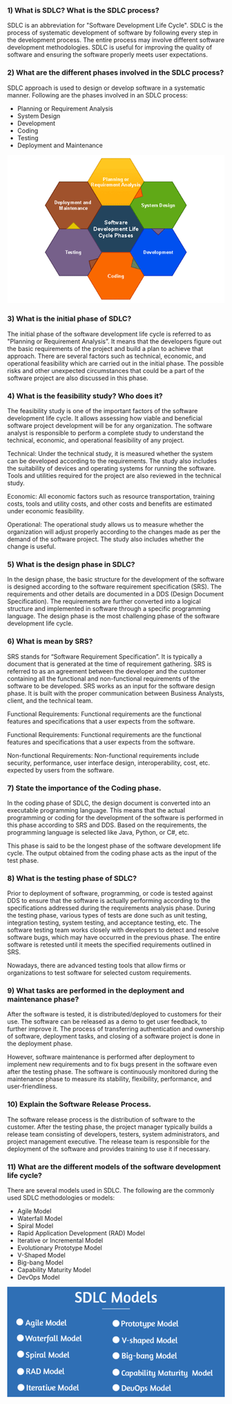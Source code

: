 ### 1) What is SDLC? What is the SDLC process?

SDLC is an abbreviation for "Software Development Life Cycle". SDLC is the process of systematic development of software by following every step in the development process. The entire process may involve different software development methodologies. SDLC is useful for improving the quality of software and ensuring the software properly meets user expectations.

### 2) What are the different phases involved in the SDLC process?
SDLC approach is used to design or develop software in a systematic manner. Following are the phases involved in an SDLC process:

* Planning or Requirement Analysis
* System Design
* Development
* Coding
* Testing
* Deployment and Maintenance

![myimage-alt-tag](./image/SDLC%20Phas.png)

### 3) What is the initial phase of SDLC?
The initial phase of the software development life cycle is referred to as "Planning or Requirement Analysis”. It means that the developers figure out the basic requirements of the project and build a plan to achieve that approach. There are several factors such as technical, economic, and operational feasibility which are carried out in the initial phase. The possible risks and other unexpected circumstances that could be a part of the software project are also discussed in this phase.

### 4) What is the feasibility study? Who does it?
The feasibility study is one of the important factors of the software development life cycle. It allows assessing how viable and beneficial software project development will be for any organization. The software analyst is responsible to perform a complete study to understand the technical, economic, and operational feasibility of any project.

Technical: Under the technical study, it is measured whether the system can be developed according to the requirements. The study also includes the suitability of devices and operating systems for running the software. Tools and utilities required for the project are also reviewed in the technical study.

Economic: All economic factors such as resource transportation, training costs, tools and utility costs, and other costs and benefits are estimated under economic feasibility.

Operational: The operational study allows us to measure whether the organization will adjust properly according to the changes made as per the demand of the software project. The study also includes whether the change is useful.

### 5) What is the design phase in SDLC?
In the design phase, the basic structure for the development of the software is designed according to the software requirement specification (SRS). The requirements and other details are documented in a DDS (Design Document Specification). The requirements are further converted into a logical structure and implemented in software through a specific programming language. The design phase is the most challenging phase of the software development life cycle. 

### 6) What is mean by SRS?
SRS stands for “Software Requirement Specification”. It is typically a document that is generated at the time of requirement gathering. SRS is referred to as an agreement between the developer and the customer containing all the functional and non-functional requirements of the software to be developed. SRS works as an input for the software design phase. It is built with the proper communication between Business Analysts, client, and the technical team.

Functional Requirements: Functional requirements are the functional features and specifications that a user expects from the software.

Functional Requirements: Functional requirements are the functional features and specifications that a user expects from the software.

Non-functional Requirements: Non-functional requirements include security, performance, user interface design, interoperability, cost, etc. expected by users from the software.

### 7) State the importance of the Coding phase.
In the coding phase of SDLC, the design document is converted into an executable programming language. This means that the actual programming or coding for the development of the software is performed in this phase according to SRS and DDS. Based on the requirements, the programming language is selected like Java, Python, or C#, etc.

This phase is said to be the longest phase of the software development life cycle. The output obtained from the coding phase acts as the input of the test phase.

### 8) What is the testing phase of SDLC?
Prior to deployment of software, programming, or code is tested against DDS to ensure that the software is actually performing according to the specifications addressed during the requirements analysis phase. During the testing phase, various types of tests are done such as unit testing, integration testing, system testing, and acceptance testing, etc. The software testing team works closely with developers to detect and resolve software bugs, which may have occurred in the previous phase. The entire software is retested until it meets the specified requirements outlined in SRS.

Nowadays, there are advanced testing tools that allow firms or organizations to test software for selected custom requirements.


### 9) What tasks are performed in the deployment and maintenance phase?
After the software is tested, it is distributed/deployed to customers for their use. The software can be released as a demo to get user feedback, to further improve it. The process of transferring authentication and ownership of software, deployment tasks, and closing of a software project is done in the deployment phase.

However, software maintenance is performed after deployment to implement new requirements and to fix bugs present in the software even after the testing phase. The software is continuously monitored during the maintenance phase to measure its stability, flexibility, performance, and user-friendliness.

### 10) Explain the Software Release Process.
The software release process is the distribution of software to the customer. After the testing phase, the project manager typically builds a release team consisting of developers, testers, system administrators, and project management executive. The release team is responsible for the deployment of the software and provides training to use it if necessary.

### 11) What are the different models of the software development life cycle?
There are several models used in SDLC. The following are the commonly used SDLC methodologies or models:

* Agile Model
* Waterfall Model
* Spiral Model
* Rapid Application Development (RAD) Model
* Iterative or Incremental Model
* Evolutionary Prototype Model
* V-Shaped Model
* Big-bang Model
* Capability Maturity Model
* DevOps Model

![myimage-alt-tag](./image/SDLCModels.png)